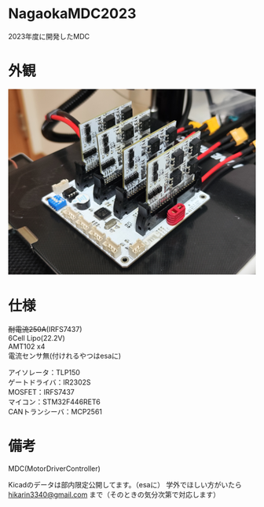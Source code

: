 # NagaokaMDC2023
2023年度に開発したMDC

# 外観

<img src="image\MDC.jpg" width="800">

# 仕様
~~耐電流250A~~(IRFS7437)<br>
6Cell Lipo(22.2V)<br>
AMT102 x4<br>
電流センサ無(付けれるやつはesaに)

アイソレータ：TLP150<br>
ゲートドライバ：IR2302S<br>
MOSFET：IRFS7437<br>
マイコン：STM32F446RET6<br>
CANトランシーバ：MCP2561

# 備考
MDC(MotorDriverController)

Kicadのデータは部内限定公開してます。（esaに）
学外でほしい方がいたら hikarin3340@gmail.com まで（そのときの気分次第で対応します）
